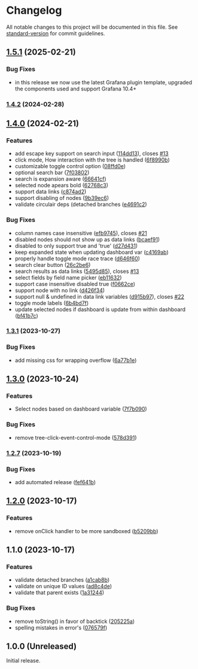 # Changelog

All notable changes to this project will be documented in this file. See [standard-version](https://github.com/conventional-changelog/standard-version) for commit guidelines.

## [1.5.1](https://github.com/BrightGrafana/bright-tree-panel/compare/v1.4.2...v1.5.1) (2025-02-21)

### Bug Fixes

* in this release we now use the latest Grafana plugin template, upgraded the components used and support Grafana 10.4+

### [1.4.2](https://github.com/BrightGrafana/bright-tree-panel/compare/v1.4.1...v1.4.2) (2024-02-28)

## [1.4.0](https://github.com/BrightGrafana/bright-tree-panel/compare/v1.3.1...v1.4.0) (2024-02-21)


### Features

* add escape key support on search input ([114dd13](https://github.com/BrightGrafana/bright-tree-panel/commit/114dd130a4a13d9bf9c60846ba137bac48915ec5)), closes [#13](https://github.com/BrightGrafana/bright-tree-panel/issues/13)
* click mode, How interaction with the tree is handled ([6f8990b](https://github.com/BrightGrafana/bright-tree-panel/commit/6f8990b6eb73bd91331d3d574776ac5af9d55f50))
* customizable toggle control option ([08ffd0e](https://github.com/BrightGrafana/bright-tree-panel/commit/08ffd0eeb9a0a61a8c2d749635c87a04bf95f7b3))
* optional search bar ([7f03802](https://github.com/BrightGrafana/bright-tree-panel/commit/7f038028383326bafb93f589642b062fd0ccc995))
* search is expansion aware ([66641cf](https://github.com/BrightGrafana/bright-tree-panel/commit/66641cfd5baabbb49bf8611ab5b9d9df705d0b88))
* selected node apears bold ([62768c3](https://github.com/BrightGrafana/bright-tree-panel/commit/62768c3bc8294face2541a1898c55ab2dc62d59c))
* support data links ([c874ad2](https://github.com/BrightGrafana/bright-tree-panel/commit/c874ad2a86966d9d51afef3dc4c8b336be6a3980))
* support disabling of nodes ([9b39ec6](https://github.com/BrightGrafana/bright-tree-panel/commit/9b39ec6dc27cd85893a18742ebeef41e4bfeb1fa))
* validate circulair deps (detached branches ([e4691c2](https://github.com/BrightGrafana/bright-tree-panel/commit/e4691c299da47ca6b15d7bb73765be0e83d9c6da))


### Bug Fixes

* column names case insensitive ([efb9745](https://github.com/BrightGrafana/bright-tree-panel/commit/efb9745ee8e4be3ba9de91c635122ec905d83c58)), closes [#21](https://github.com/BrightGrafana/bright-tree-panel/issues/21)
* disabled nodes should not show up as data links ([bcaef91](https://github.com/BrightGrafana/bright-tree-panel/commit/bcaef91108039428f0436c16a4354a1afba79793))
* disabled to only support true and 'true' ([d27d431](https://github.com/BrightGrafana/bright-tree-panel/commit/d27d431915ec7e80e2b18c2d7c258e5b9dfc0654))
* keep expanded state when updating dashboard var ([c4169ab](https://github.com/BrightGrafana/bright-tree-panel/commit/c4169abcc239a251daae3a51d84a9fca150cd2ae))
* properly handle toggle mode race trace ([d646f60](https://github.com/BrightGrafana/bright-tree-panel/commit/d646f6084dcfab04fe61c1222b8b0c7a56b28378))
* search clear button ([26c2be6](https://github.com/BrightGrafana/bright-tree-panel/commit/26c2be6571ade6cc782b255aacae53b8fe685e43))
* search results as data links ([5495d85](https://github.com/BrightGrafana/bright-tree-panel/commit/5495d85258e21c13be41aedcd8f9bfeb5d98f75d)), closes [#13](https://github.com/BrightGrafana/bright-tree-panel/issues/13)
* select fields by field name picker ([eb11632](https://github.com/BrightGrafana/bright-tree-panel/commit/eb1163213af7ecbb600599985fc654468fa31dbc))
* support case insensitive disabled true ([f0662ce](https://github.com/BrightGrafana/bright-tree-panel/commit/f0662ce499ba8a41faf8ce32ed70bcad5cdb603d))
* support node with no link ([d426f34](https://github.com/BrightGrafana/bright-tree-panel/commit/d426f340a0c044950207fdb3e99c1adf8b56af65))
* support null & undefined in data link variables ([d915b97](https://github.com/BrightGrafana/bright-tree-panel/commit/d915b97920f1ea65f107dc9f34c25f29056bab6d)), closes [#22](https://github.com/BrightGrafana/bright-tree-panel/issues/22)
* toggle mode labels ([6b4bd7f](https://github.com/BrightGrafana/bright-tree-panel/commit/6b4bd7f023631bbc3337c9cefe72291e039520a2))
* update selected nodes if dashboard is update from within dashboard ([bf41b7c](https://github.com/BrightGrafana/bright-tree-panel/commit/bf41b7c88b4752e781e176af38700139ec6007f8))

### [1.3.1](https://github.com/BrightGrafana/bright-tree-panel/compare/v1.3.0...v1.3.1) (2023-10-27)


### Bug Fixes

* add missing css for wrapping overflow ([6a77b1e](https://github.com/BrightGrafana/bright-tree-panel/commit/6a77b1ec822e16d9d1823b1decdf840024703db8))

## [1.3.0](https://github.com/BrightGrafana/bright-tree-panel/compare/v1.2.7...v1.3.0) (2023-10-24)


### Features

* Select nodes based on dashboard variable ([7f7b090](https://github.com/BrightGrafana/bright-tree-panel/commit/7f7b090f64035979ce79cfddfe776f6876dff661))


### Bug Fixes

* remove tree-click-event-control-mode ([578d391](https://github.com/BrightGrafana/bright-tree-panel/commit/578d3913f5bfbe751adaceffb08c7f85086c21bc))

### [1.2.7](https://github.com/BrightGrafana/bright-tree-panel/compare/v1.2.6...v1.2.7) (2023-10-19)

### Bug Fixes

- add automated release ([fef641b](https://github.com/BrightGrafana/bright-tree-panel/commit/fef641b45592307bc302a5c9793a0d3ab5eb63b0))

## [1.2.0](https://github.com/BrightGrafana/bright-tree-panel/compare/v1.1.0...v1.2.0) (2023-10-17)

### Features

- remove onClick handler to be more sandboxed ([b5209bb](https://github.com/BrightGrafana/bright-tree-panel/commit/b5209bb5253426b4b04471eb93b11055dc40c1ea))

## 1.1.0 (2023-10-17)

### Features

- validate detached branches ([a1cab8b](https://github.com/BrightGrafana/bright-tree-panel/commit/a1cab8bbaa3c16bd5ab6013f65330780e4dd4c9a))
- validate on unique ID values ([ad8c4de](https://github.com/BrightGrafana/bright-tree-panel/commit/ad8c4de8e0c4718549093bb6dfa95599da1a6465))
- validate that parent exists ([1a31244](https://github.com/BrightGrafana/bright-tree-panel/commit/1a31244aad6a6b75f64f4f5720195fd9dbf58449))

### Bug Fixes

- remove toString() in favor of backtick ([205225a](https://github.com/BrightGrafana/bright-tree-panel/commit/205225aa98c50fdd13070bc44e292932a2530e11))
- spelling mistakes in error's ([076579f](https://github.com/BrightGrafana/bright-tree-panel/commit/076579febacdad23e86fd7888534c220095998c7))

## 1.0.0 (Unreleased)

Initial release.
